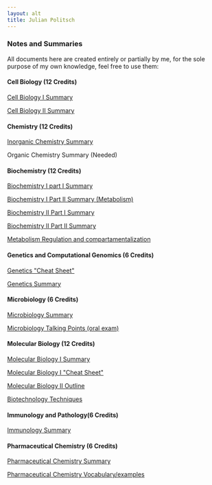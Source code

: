 ```yaml
---
layout: alt
title: Julian Politsch
---
```


### Notes and Summaries
All documents here are created entirely or partially by me, for the sole purpose of my own knowledge, feel free to use them:
#### Cell Biology (12 Credits)
[Cell Biology I Summary](https://github.com/jepolitsch/Personal-Site/raw/gh-pages/documents/Cell%20Biology%20Sem.%20I%20Summary.pdf)

[Cell Biology II Summary](https://github.com/jepolitsch/Personal-Site/raw/gh-pages/documents/Cell%20Biology%20Sem.%20II%20Summary.pdf)

#### Chemistry (12 Credits)

[Inorganic Chemistry Summary](https://github.com/jepolitsch/Personal-Site/raw/gh-pages/documents/Inorganic%20Chemistry%20Summary%203.0%20online.pdf)

Organic Chemistry Summary (Needed)

#### Biochemistry (12 Credits)
[Biochemistry I part I Summary](https://github.com/jepolitsch/Personal-Site/raw/gh-pages/documents/Biochemestry%20Summary%20(No%20metabolism).pdf)

[Biochemistry I Part II Summary (Metabolism)](https://github.com/jepolitsch/Personal-Site/raw/gh-pages/documents/Biochemestry%20Metabolism%20Outline.pdf)

[Biochemistry II Part I Summary](https://github.com/jepolitsch/Personal-Site/raw/gh-pages/documents/Biochemistry%20II%20Notes.pdf)

[Biochemistry II Part II Summary](https://github.com/jepolitsch/Personal-Site/raw/gh-pages/documents/Biochemestry%20II%20Exception%20II%20Notes.pdf)

[Metabolism Regulation and compartamentalization](https://github.com/jepolitsch/Personal-Site/raw/gh-pages/documents/Genetics-Master.pdf)

#### Genetics and Computational Genomics (6 Credits)

[Genetics "Cheat Sheet"](https://github.com/jepolitsch/Personal-Site/raw/gh-pages/documents/Genetics%20Cheat%20Sheet.pdf)

[Genetics Summary](https://github.com/jepolitsch/Personal-Site/raw/gh-pages/documents/Genetics-Master.pdf)

#### Microbiology (6 Credits)

[Microbiology Summary](https://github.com/jepolitsch/Personal-Site/raw/gh-pages/documents/Microbiology%20Summary.pdf)

[Microbiology Talking Points (oral exam)](https://github.com/jepolitsch/Personal-Site/raw/gh-pages/documents/MicroBiology%20Talking%20Points.pdf)

#### Molecular Biology (12 Credits)

[Molecular Biology I Summary](https://github.com/jepolitsch/Personal-Site/raw/gh-pages/documents/Molecular%20Biology%20Summary%20Final.pdf)

[Molecular Biology I "Cheat Sheet"](https://github.com/jepolitsch/Personal-Site/raw/gh-pages/documents/Molecular%20Cheat%20Sheet.pdf)

[Molecular Biology II Outline](https://github.com/jepolitsch/Personal-Site/raw/gh-pages/documents/Molecular%20II%20Talking%20Points.pdf)

[Biotechnology Techniques](https://github.com/jepolitsch/Personal-Site/raw/gh-pages/documents/Biotechnology%20Techniques.pdf)

#### Immunology and Pathology(6 Credits)

[Immunology Summary](https://github.com/jepolitsch/Personal-Site/raw/gh-pages/documents/Immunology%20and%20Pathology%20Notes.pdf)

#### Pharmaceutical Chemistry (6 Credits)

[Pharmaceutical Chemistry Summary](https://github.com/jepolitsch/Personal-Site/raw/gh-pages/documents/Pharmachem%20Outline.pdf)

[Pharmaceutical Chemistry Vocabulary/examples](https://github.com/jepolitsch/Personal-Site/raw/gh-pages/documents/Pharmaceutical%20Chem%20Vocabulary.pdf)



